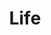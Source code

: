 ---
pid: LLP625
title: Life
location_transcription: 
zipcode: '19120'
outside_phl: 
neighborhood: Logan,Olney
age: '10'
age_range: 6-13
instagram: 
image_file_name: LLP_625.jpg
proposal_transcription: 
topic: Art,Unknown
topic_summary: 0, 0
type: Sculpture Statue
keywords_other: Love statue, love park, life
credit: Brandon
image_labels: This form has been resubmitted with a new ID
twitter: 
facebook: 
permalink: "/monuments/llp625/"
layout: item-page
---